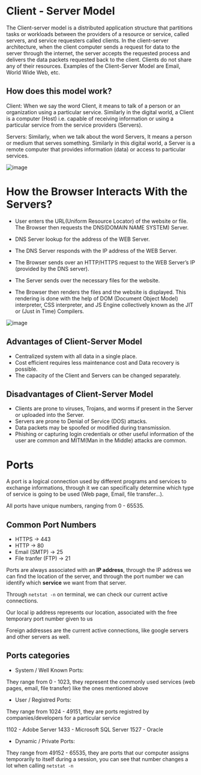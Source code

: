 # Client - Server Model

The Client-server model is a distributed application structure that partitions tasks or workloads between the providers of a resource or service, called servers, and service requesters called clients. In the client-server architecture, when the client computer sends a request for data to the server through the internet, the server accepts the requested process and delivers the data packets requested back to the client. Clients do not share any of their resources. Examples of the Client-Server Model are Email, World Wide Web, etc.

## How does this model work?

Client: When we say the word Client, it means to talk of a person or an organization using a particular service. Similarly in the digital world, a Client is a computer (Host) i.e. capable of receiving information or using a particular service from the service providers (Servers).

Servers: Similarly, when we talk about the word Servers, It means a person or medium that serves something. Similarly in this digital world, a Server is a remote computer that provides information (data) or access to particular services.

![image](https://github.com/user-attachments/assets/a734f870-3436-4e68-9e57-50ab11e7afb6)

# How the Browser Interacts With the Servers?

- User enters the URL(Uniform Resource Locator) of the website or file. The Browser then requests the DNS(DOMAIN NAME SYSTEM) Server.

- DNS Server lookup for the address of the WEB Server.

- The DNS Server responds with the IP address of the WEB Server.
  
- The Browser sends over an HTTP/HTTPS request to the WEB Server’s IP (provided by the DNS server).

- The Server sends over the necessary files for the website.

- The Browser then renders the files and the website is displayed. This rendering is done with the help of DOM (Document Object Model) interpreter, CSS interpreter, and JS Engine collectively known as the JIT or (Just in Time) Compilers.

![image](https://github.com/user-attachments/assets/bbb8ee84-61b7-416c-a748-0cebc4b26380)

## Advantages of Client-Server Model

- Centralized system with all data in a single place.
- Cost efficient requires less maintenance cost and Data recovery is possible.
- The capacity of the Client and Servers can be changed separately.

## Disadvantages of Client-Server Model

- Clients are prone to viruses, Trojans, and worms if present in the Server or uploaded into the Server.
- Servers are prone to Denial of Service (DOS) attacks.
- Data packets may be spoofed or modified during transmission.
- Phishing or capturing login credentials or other useful information of the user are common and MITM(Man in the Middle) attacks are common.

# Ports

A port is a logical connection used by different programs and services to exchange informations, through it we can specifically determine which type of service is going to be used (Web page, Email, file transfer...).

All ports have unique numbers, ranging from 0 - 65535.

## Common Port Numbers

- HTTPS -> 443
- HTTP -> 80
- Email (SMTP) -> 25
- File tranfer (FTP) -> 21

Ports are always associated with an **IP address**, through the IP address we can find the location of the server, and through the port number we can identify which **service** we want from that server.

Through ```netstat -n``` on terminal, we can check our current active connections.

Our local ip address represents our location, associated with the free temporary port number given to us

Foreign addresses are the current active connections, like google servers and other servers as well.

## Ports categories

- System / Well Known Ports:

They range from 0 - 1023, they represent the commonly used services (web pages, email, file transfer) like the ones mentioned above

- User / Registred Ports:

They range from 1024 - 49151, they are ports registred by companies/developers for a particular service

1102 - Adobe Server
1433 - Microsoft SQL Server
1527 - Oracle

- Dynamic / Private Ports:

They range from 49152 - 65535, they are ports that our computer assigns temporarily to itself during a session, you can see that number changes a lot when calling ```netstat -n```

